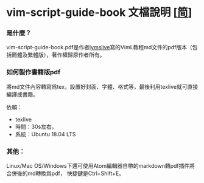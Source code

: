 # vim-script-guide-book 文檔說明 [[简](./README.md)]

### 是什麼？
vim-script-guide-book.pdf是作者[lymslive](https://github.com/lymslive/vimllearn)寫的VimL教程md文件的pdf版本（包括簡體及繁體版），著作權歸原作者所有。

### 如何製作書籍版pdf
將md文件內容轉寫爲tex，設置好封面、字體、格式等，最後利用texlive就可直接編譯成書籍。

依賴：
- texlive 
- 時間：30s左右。
- 系統：Ubuntu 18.04 LTS 


### 其他：
Linux/Mac OS/Windows下還可使用Atom編輯器自帶的markdown轉pdf插件將合併後的md轉換爲pdf，
快捷鍵是Ctrl+Shift+E。
